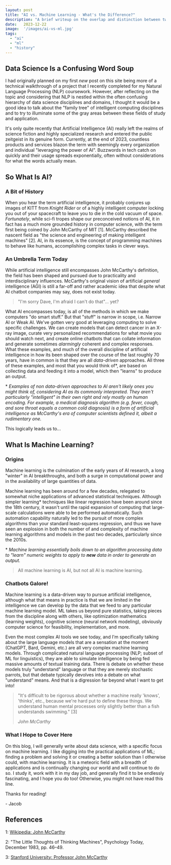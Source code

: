 ```yaml
---
layout: post
title: "AI vs. Machine Learning - What's the Difference?"
description: "A brief writeup on the overlap and distinction between two of the buzziest topics of our time."
date:   2023-12-22
image:  '/images/ai-vs-ml.jpg'
tags:
  - "ai"
  - "ml"
  - "history"
---
```


## Data Science Is a Confusing Word Soup
I had originally planned on my first _new_ post on this site being more of a technical walkthrough of a project that I recently completed for my Natural Language Processing (NLP) coursework. However, after reflecting on the topic and considering that NLP is nestled within the often confusing hierarchy of data science disciplines and domains, I thought it would be a good idea to talk about the "family tree" of intelligent computing disciplines and to try to illuminate some of the gray areas between these fields of study and application.

It's only quite recently that Artificial Intelligence (AI) really left the realms of science fiction and highly specialized research and entered the public zeitgeist in its genuine form. Currently, at the end of 2023, countless products and services blazon the term with seemingly every organization and individual "leveraging the power of AI". Buzzwords in tech catch on quickly and their usage spreads exponentially, often without considerations for what the words actually mean.

## So What Is AI?
### A Bit of History
When you hear the term artificial intelligence, it probably conjures up images of KITT from _Knight Rider_ or of a highly intelligent computer locking you out of your spacecraft to leave you to die in the cold vacuum of space. _Fortunately_, while sci-fi tropes shape our preconceived notions of AI, it in fact has a much more grounded history in computer science, with the term first being coined by John McCarthy of MIT \[1\]. McCarthy described the nascent field as "the science and engineering of making intelligent machines" \[2\]. AI, in its essence, is the concept of programming machines to behave like humans, accomplishing complex tasks in clever ways.
### An Umbrella Term Today
While artificial intelligence still encompasses John McCarthy's definition, the field has been shaped and pursued due to practicality and interdisciplinary influences. McCarthy's original vision of artificial _general_ intelligence (AGI) is still a far-off and rather academic idea that despite what AI chatbot companies may say, does not exist today.

> "I'm sorry Dave, I'm afraid I can't do that"... yet?

What AI encompasses today, is all of the methods in which we make computers "do smart stuff." But that "stuff" is narrow in scope, i.e. Narrow AI or Weak AI. We've gotten very good at leveraging computing to solve specific challenges. We can create models that can detect cancer in an X-ray image, curate very personalized recommendations for what movie you should watch next, and create online chatbots that can collate information and generate sometimes _alarmingly_ coherent and complex responses. What these examples, and much of the overall discipline of artificial intelligence in how its been shaped over the course of the last roughly 70 years, have in common is that they are all _data-driven_ approaches. All three of these examples, and most that you would think of\*, are based on collecting data and feeding it into a model, which then "learns" to produce an output.

\* _Examples of non data-driven approaches to AI aren't likely ones you might think of, considering AI as its commonly interpreted. They aren't particularly "intelligent" in their own right and rely mostly on human encoding. For example, a medical diagnosis algorithm (e.g. fever, cough, and sore throat equals a common cold diagnosis) is a form of artificial intelligence as McCarthy's era of computer scientists defined it, albeit a rudimentary one._

This logically leads us to...

## What Is Machine Learning?
### Origins
Machine learning is the culmination of the early years of AI research, a long "winter" in AI breakthroughs, and both a surge in computational power and in the availability of large quantities of data. 

Machine learning has been around for a few decades, relegated to somewhat niche applications of advanced statistical techniques. Although simpler learning\* techniques like linear regression have been around since the 18th century, it wasn't until the rapid expansion of computing that large-scale calculations were able to be performed automatically. Such automation capability naturally led to the pursuit of more complex algorithms than your standard least-squares regression, and thus we have seen an explosion in both the number of and complexity of machine learning algorithms and models in the past two decades, particularly since the 2010s.

\* _Machine learning essentially boils down to an algorithm processing data to "learn" numeric weights to apply to **new** data in order to generate an output._

> All machine learning is AI, but not all AI is machine learning.

### Chatbots Galore!
Machine learning is a data-driven way to pursue artificial intelligence, although what that means in practice is that we are limited in the intelligence we can develop by the data that we feed to any particular machine learning model. ML takes us beyond pure statistics, taking pieces from the discipline along with others, like optimization mathematics (learning weights), cognitive science (neural network modeling), obviously computer science for feasibility, implementation, and more. 

Even the most complex AI tools we see today, and I'm specifically talking about the large language models that are a sensation at the moment (ChatGPT, Bard, Gemini, etc.) are all very complex machine learning models. Through complicated natural language processing (NLP; subset of ML for linguistics), they are able to simulate intelligence by being fed massive amounts of textual training data. There is debate on whether these models truly "understand" language or that they are merely stochastic parrots, but that debate typically devolves into a debate on what "understand" means. And that is a digression far beyond what I want to get into!

> "It's difficult to be rigorous about whether a machine really 'knows', 'thinks', etc., because we're hard put to define these things. We understand human mental processes only slightly better than a fish understands swimming." \[3\]
>
><cite>John McCarthy</cite>

### What I Hope to Cover Here
On this blog, I will generally write about data science, with a specific focus on machine learning. I like digging into the practical applications of ML; finding a problem and solving it or creating a better solution than I otherwise could, with machine learning. It is a meteoric field with a breadth of applications and is continually changing our world and will continue to do so. I study it, work with it in my day job, and generally find it to be endlessly fascinating, and I hope you do too! Otherwise, you might not have read this line.

Thanks for reading!

\- Jacob

## References
1: [Wikipedia: John McCarthy](https://en.wikipedia.org/wiki/John_McCarthy_(computer_scientist))

2: "The Little Thoughts of Thinking Machines", Psychology Today, December 1983, pp. 46–49.

3: [Stanford University: Professor John McCarthy](http://jmc.stanford.edu/artificial-intelligence/what-is-ai/index.html)